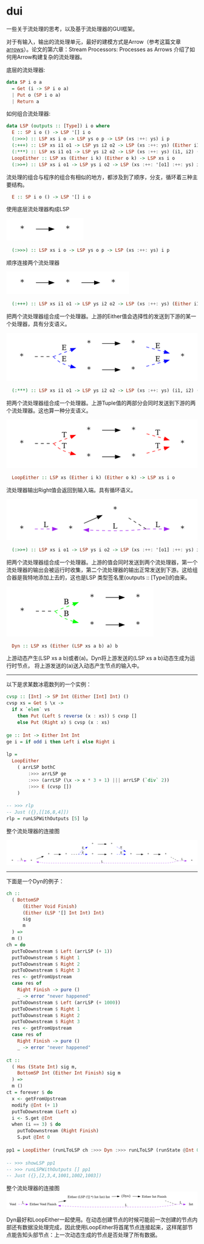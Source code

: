 # dui
一些关于流处理的思考，以及基于流处理器的GUI框架。

对于有输入，输出的流处理单元，最好的建模方式是Arrow（参考这篇文章[arrows](http://www.cse.chalmers.se/~rjmh/Papers/arrows.pdf)）。论文的第六章：Stream Processors: Processes as Arrows 介绍了如何用Arrow构建复杂的流处理器。

底层的流处理器:
```haskell
data SP i o a
  = Get (i -> SP i o a)
  | Put o (SP i o a)
  | Return a
```

如何组合流处理器:
```haskell
data LSP (outputs :: [Type]) i o where
  E :: SP i o () -> LSP '[] i o
  (:>>>) :: LSP xs i o -> LSP ys o p -> LSP (xs :++: ys) i p
  (:+++) :: LSP xs i1 o1 -> LSP ys i2 o2 -> LSP (xs :++: ys) (Either i1 i2) (Either o1 o2)
  (:***) :: LSP xs i1 o1 -> LSP ys i2 o2 -> LSP (xs :++: ys) (i1, i2) (o1, o2)
  LoopEither :: LSP xs (Either i k) (Either o k) -> LSP xs i o
  (:>>+) :: LSP xs i o1 -> LSP ys i o2 -> LSP (xs :++: '[o1] :++: ys) i o2
```
流处理的组合与程序的组合有相似的地方，都涉及到了顺序，分支，循环着三种主要结构。

```haskell
  E :: SP i o () -> LSP '[] i o
```
使用底层流处理器构成LSP


![SP i o a](data/sp.png)


```haskell
  (:>>>) :: LSP xs i o -> LSP ys o p -> LSP (xs :++: ys) i p
```
顺序连接两个流处理器


![seq](data/seq.png)


```haskell
  (:+++) :: LSP xs i1 o1 -> LSP ys i2 o2 -> LSP (xs :++: ys) (Either i1 i2) (Either o1 o2)
```
把两个流处理器组合成一个处理器。上游的Either值会选择性的发送到下游的某一个处理器，具有分支语义。


![branceEither](data/branchEither.png)


```haskell
  (:***) :: LSP xs i1 o1 -> LSP ys i2 o2 -> LSP (xs :++: ys) (i1, i2) (o1, o2)
```
把两个流处理器组合成一个处理器。上游Tuple值的两部分会同时发送到下游的两个流处理器。这也算一种分支语义。


![branceTuple](data/branchTuple.png)



```haskell
  LoopEither :: LSP xs (Either i k) (Either o k) -> LSP xs i o
```
流处理器输出Right值会返回到输入端。具有循环语义。


![loopEither](data/loopEither.png)



```haskell
  (:>>+) :: LSP xs i o1 -> LSP ys i o2 -> LSP (xs :++: '[o1] :++: ys) i o2
```
把两个流处理器组合成一个处理器。上游的值会同时发送到两个流处理器，第一个流处理器的输出会被运行时收集，第二个流处理器的输出正常发送到下游。这给组合器是我特地添加上去的，这也是LSP 类型签名里(outputs :: [Type])的由来。



![branceBoth](data/branchBoth.png)



```haskell
  Dyn :: LSP xs (Either (LSP xs a b) a) b
```
上游动态产生(LSP xs a b)或者(a)。Dyn将上游发送的(LSP xs a b)动态生成为运行时节点，
将上游发送的(a)送入动态产生节点的输入中。


--------------------
以下是求某数冰雹数列的一个实例：
```haskell
cvsp :: [Int] -> SP Int (Either [Int] Int) ()
cvsp xs = Get $ \x ->
  if x `elem` vs
    then Put (Left $ reverse (x : xs)) $ cvsp []
    else Put (Right x) $ cvsp (x : xs)

ge :: Int -> Either Int Int
ge i = if odd i then Left i else Right i

lp =
  LoopEither
    ( arrLSP bothC
        :>>> arrLSP ge
        :>>> (arrLSP (\x -> x * 3 + 1) ||| arrLSP (`div` 2))
        :>>> E (cvsp [])
    )

-- >>> rlp
-- Just ({},[[16,8,4]])
rlp = runLSPWithOutputs [5] lp
```
整个流处理器的连接图


![bbs](data/bbs.png)

--------------------
下面是一个Dyn的例子：

```haskell
ch ::
  ( BottomSP
      (Either Void Finish)
      (Either (LSP '[] Int Int) Int)
      sig
      m
  ) =>
  m ()
ch = do
  putToDownstream $ Left (arrLSP (+ 1))
  putToDownstream $ Right 1
  putToDownstream $ Right 2
  putToDownstream $ Right 3
  res <- getFromUpstream
  case res of
    Right Finish -> pure ()
    _ -> error "never happened"
  putToDownstream $ Left (arrLSP (+ 1000))
  putToDownstream $ Right 1
  putToDownstream $ Right 2
  putToDownstream $ Right 3
  res <- getFromUpstream
  case res of
    Right Finish -> pure ()
    _ -> error "never happened"

ct ::
  ( Has (State Int) sig m,
    BottomSP Int (Either Int Finish) sig m
  ) =>
  m ()
ct = forever $ do
  x <- getFromUpstream
  modify @Int (+ 1)
  putToDownstream (Left x)
  i <- S.get @Int
  when (i == 3) $ do
    putToDownstream (Right Finish)
    S.put @Int 0

pp1 = LoopEither (runLToLSP ch :>>> Dyn :>>> runLToLSP (runState @Int 0 ct))

-- >>> showLSP pp1
-- >>> runLSPWithOutputs [] pp1
-- Just ({},[2,3,4,1001,1002,1003])
```

整个流处理器的连接图
![bbs](data/dynExample.png)



Dyn最好和LoopEither一起使用。在动态创建节点的时候可能前一次创建的节点内部还有数据没处理完成，因此使用LoopEither将首尾节点连接起来，这样尾部节点能告知头部节点：上一次动态生成的节点是否处理了所有数据。

